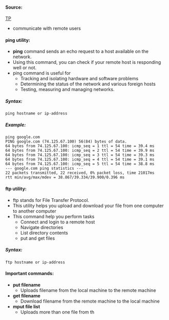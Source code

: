 #### Source:
[TP](https://www.tutorialspoint.com/unix/unix-communication.htm)

* communicate with remote users


#### ping utility:

* **ping** command sends an echo request to a host available on the network.
* Using this command, you can check if your remote host is responding well or not.
* ping command is useful for
	* Tracking and isolating hardware and software problems
	* Determining the status of the network and various foreign hosts
	* Testing, measuring and managing networks.

##### Syntax:

```
ping hostname or ip-address
```

##### Example:

```
ping google.com
PING google.com (74.125.67.100) 56(84) bytes of data.
64 bytes from 74.125.67.100: icmp_seq = 1 ttl = 54 time = 39.4 ms
64 bytes from 74.125.67.100: icmp_seq = 2 ttl = 54 time = 39.9 ms
64 bytes from 74.125.67.100: icmp_seq = 3 ttl = 54 time = 39.3 ms
64 bytes from 74.125.67.100: icmp_seq = 4 ttl = 54 time = 39.1 ms
64 bytes from 74.125.67.100: icmp_seq = 5 ttl = 54 time = 38.8 ms
--- google.com ping statistics ---
22 packets transmitted, 22 received, 0% packet loss, time 21017ms
rtt min/avg/max/mdev = 38.867/39.334/39.900/0.396 ms
```


#### ftp utility:

* ftp stands for File Transfer Protocol.
* This utility helps you upload and download your file from one computer to another computer
* This command help you perform tasks
	* Connect and login to a remote host
	* Navigate directories
	* List directory contents
	* put and get files

##### Syntax:

```
ftp hostname or ip-address
```

#### Important commands:

* **put filename**
	* Uploads filename from the local machine to the remote machine
* **get filename**
	* Download filename from the remote machine to the local machine
* **mput file list**
	* Uploads more than one file from th